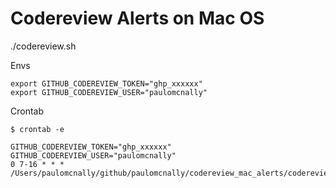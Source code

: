 # Codereview Alerts on Mac OS

./codereview.sh

Envs

```
export GITHUB_CODEREVIEW_TOKEN="ghp_xxxxxx"
export GITHUB_CODEREVIEW_USER="paulomcnally"
```

Crontab

```
$ crontab -e
```

```
GITHUB_CODEREVIEW_TOKEN="ghp_xxxxxx"
GITHUB_CODEREVIEW_USER="paulomcnally"
0 7-16 * * * /Users/paulomcnally/github/paulomcnally/codereview_mac_alerts/codereview.sh
```